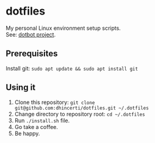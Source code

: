 # dotfiles
My personal Linux environment setup scripts. <br>
See: [dotbot project](https://github.com/anishathalye/dotbot).

## Prerequisites

Install git: `sudo apt update && sudo apt install git`

## Using it
1. Clone this repository: `git clone git@github.com:dhincerti/dotfiles.git ~/.dotfiles` 
3. Change directory to repository root: `cd ~/.dotfiles`
2. Run `./install.sh` file.
3. Go take a coffee.
4. Be happy.
